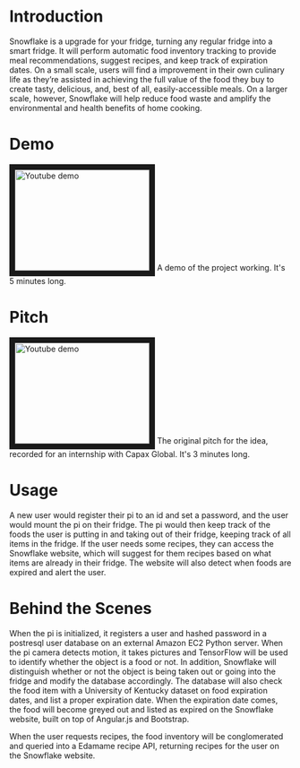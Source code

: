 # Introduction

Snowflake is a upgrade for your fridge, turning any regular fridge into a smart fridge. It will perform automatic food inventory tracking to provide meal recommendations, suggest recipes, and keep track of expiration dates. On a small scale, users will find a improvement in their own culinary life as they’re assisted in achieving the full value of the food they buy to create tasty, delicious, and, best of all, easily-accessible meals. On a larger scale, however, Snowflake will help reduce food waste and amplify the environmental and health benefits of home cooking.

# Demo
<a href="http://www.youtube.com/watch?feature=player_embedded&v=Re4hC_kxpIE
" target="_blank"><img src="http://img.youtube.com/vi/Re4hC_kxpIE/0.jpg" 
alt="Youtube demo" width="240" height="180" border="10" /></a>
A demo of the project working. It's 5 minutes long.

# Pitch
<a href="http://www.youtube.com/watch?feature=player_embedded&v=k4J7xHBGMlw
" target="_blank"><img src="http://img.youtube.com/vi/k4J7xHBGMlw/0.jpg" 
alt="Youtube demo" width="240" height="180" border="10" /></a>
The original pitch for the idea, recorded for an internship with Capax Global. It's 3 minutes long.


# Usage

A new user would register their pi to an id and set a password, and the user would mount the pi on their fridge. The pi would then keep track of the foods the user is putting in and taking out of their fridge, keeping track of all items in the fridge. If the user needs some recipes, they can access the Snowflake website, which will suggest for them recipes based on what items are already in their fridge. The website will also detect when foods are expired and alert the user.

# Behind the Scenes

When the pi is initialized, it registers a user and hashed password in a postresql user database on an external Amazon EC2 Python server. When the pi camera detects motion, it takes pictures and TensorFlow will be used to identify whether the object is a food or not. In addition, Snowflake will distinguish whether or not the object is being taken out or going into the fridge and modify the database accordingly. The database will also check the food item with a University of Kentucky dataset on food expiration dates, and list a proper expiration date. When the expiration date comes, the food will become greyed out and listed as expired on the Snowflake website, built on top of Angular.js and Bootstrap.

When the user requests recipes, the food inventory will be conglomerated and queried into a Edamame recipe API, returning recipes for the user on the Snowflake website.


